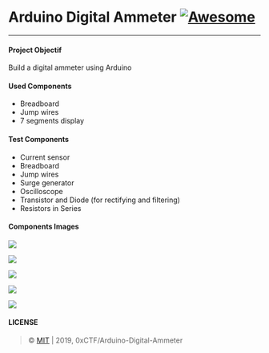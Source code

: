 # Arduino Digital Ammeter [![Awesome](https://cdn.rawgit.com/sindresorhus/awesome/d7305f38d29fed78fa85652e3a63e154dd8e8829/media/badge.svg)](https://github.com/0xCTF/Arduino-Digital-Ammeter)

---

#### Project Objectif
Build a digital ammeter using Arduino

#### Used Components
* Breadboard
* Jump wires
* 7 segments display


#### Test Components
* Current sensor
* Breadboard
* Jump wires
* Surge generator
* Oscilloscope
* Transistor and Diode (for rectifying and filtering)
* Resistors in Series

#### Components Images

![](https://i.imgur.com/9KnA7hF.jpg)

![](https://i.imgur.com/4aIOVew.jpg)

![](https://i.imgur.com/wMjEM5y.jpg)

![](https://i.imgur.com/al6Twp5.jpg)

![](https://i.imgur.com/KqfYXsi.png)

#### LICENSE
> © [MIT](https://github.com/0xCTF/Arduino-Digital-Ammeter/blob/master/LICENSE) | 2019, 0xCTF/Arduino-Digital-Ammeter
